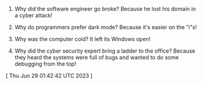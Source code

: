 
1. Why did the software engineer go broke? Because he lost his domain in a cyber attack!

2. Why do programmers prefer dark mode? Because it's easier on the "i"s!

3. Why was the computer cold? It left its Windows open!

4. Why did the cyber security expert bring a ladder to the office? Because they heard the systems were full of bugs and wanted to do some debugging from the top!
 
[ 
Thu Jun 29 01:42:42 UTC 2023
 ]
